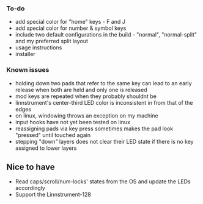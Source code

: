 
### To-do
- add special color for "home" keys - F and J
- add special color for number & symbol keys
- include two default configurations in the build - "normal", "normal-split" and my preferred split layout
- usage instructions
- installer

### Known issues
- holding down two pads that refer to the same key can lead to an early release when both are held and only one is released
- mod keys are repeated when they probably shouldnt be 
- linnstrument's center-third LED color is inconsistent in from that of the edges
- on linux, windowing throws an exception on my machine
- input hooks have not yet been tested on linux
- reassigning pads via key press sometimes makes the pad look "pressed" until touched again
- stepping "down" layers does not clear their LED state if there is no key assigned to lower layers 

## Nice to have
- Read caps/scroll/num-locks' states from the OS and update the LEDs accordingly 
- Support the Linnstrument-128

    